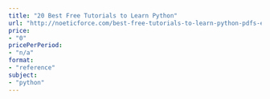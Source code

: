```yaml
---
title: "20 Best Free Tutorials to Learn Python"
url: "http://noeticforce.com/best-free-tutorials-to-learn-python-pdfs-ebooks-online-interactive"
price: 
- "0"
pricePerPeriod: 
- "n/a"
format: 
- "reference"
subject: 
- "python"
---
```


